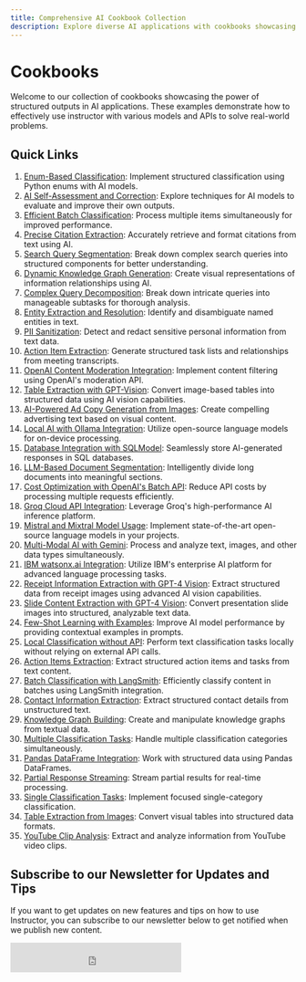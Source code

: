 ```yaml
---
title: Comprehensive AI Cookbook Collection
description: Explore diverse AI applications with cookbooks showcasing structured techniques for improved performance and efficiency.
---
```


# Cookbooks

Welcome to our collection of cookbooks showcasing the power of structured outputs in AI applications. These examples demonstrate how to effectively use instructor with various models and APIs to solve real-world problems.

## Quick Links

1. [Enum-Based Classification](classification.md): Implement structured classification using Python enums with AI models.
2. [AI Self-Assessment and Correction](self_critique.md): Explore techniques for AI models to evaluate and improve their own outputs.
3. [Efficient Batch Classification](bulk_classification.md): Process multiple items simultaneously for improved performance.
4. [Precise Citation Extraction](exact_citations.md): Accurately retrieve and format citations from text using AI.
5. [Search Query Segmentation](search.md): Break down complex search queries into structured components for better understanding.
6. [Dynamic Knowledge Graph Generation](knowledge_graph.md): Create visual representations of information relationships using AI.
7. [Complex Query Decomposition](planning-tasks.md): Break down intricate queries into manageable subtasks for thorough analysis.
8. [Entity Extraction and Resolution](entity_resolution.md): Identify and disambiguate named entities in text.
9. [PII Sanitization](pii.md): Detect and redact sensitive personal information from text data.
10. [Action Item Extraction](planning-tasks.md): Generate structured task lists and relationships from meeting transcripts.
11. [OpenAI Content Moderation Integration](moderation.md): Implement content filtering using OpenAI's moderation API.
12. [Table Extraction with GPT-Vision](extracting_tables.md): Convert image-based tables into structured data using AI vision capabilities.
13. [AI-Powered Ad Copy Generation from Images](image_to_ad_copy.md): Create compelling advertising text based on visual content.
14. [Local AI with Ollama Integration](ollama.md): Utilize open-source language models for on-device processing.
15. [Database Integration with SQLModel](sqlmodel.md): Seamlessly store AI-generated responses in SQL databases.
16. [LLM-Based Document Segmentation](document_segmentation.md): Intelligently divide long documents into meaningful sections.
17. [Cost Optimization with OpenAI's Batch API](batch_job_oai.md): Reduce API costs by processing multiple requests efficiently.
18. [Groq Cloud API Integration](groq.md): Leverage Groq's high-performance AI inference platform.
19. [Mistral and Mixtral Model Usage](mistral.md): Implement state-of-the-art open-source language models in your projects.
20. [Multi-Modal AI with Gemini](multi_modal_gemini.md): Process and analyze text, images, and other data types simultaneously.
21. [IBM watsonx.ai Integration](watsonx.md): Utilize IBM's enterprise AI platform for advanced language processing tasks.
22. [Receipt Information Extraction with GPT-4 Vision](extracting_receipts.md): Extract structured data from receipt images using advanced AI vision capabilities.
23. [Slide Content Extraction with GPT-4 Vision](extract_slides.md): Convert presentation slide images into structured, analyzable text data.
24. [Few-Shot Learning with Examples](examples.md): Improve AI model performance by providing contextual examples in prompts.
25. [Local Classification without API](local_classification.md): Perform text classification tasks locally without relying on external API calls.
26. [Action Items Extraction](action_items.md): Extract structured action items and tasks from text content.
27. [Batch Classification with LangSmith](batch_classification_langsmith.md): Efficiently classify content in batches using LangSmith integration.
28. [Contact Information Extraction](extract_contact_info.md): Extract structured contact details from unstructured text.
29. [Knowledge Graph Building](building_knowledge_graph.md): Create and manipulate knowledge graphs from textual data.
30. [Multiple Classification Tasks](multiple_classification.md): Handle multiple classification categories simultaneously.
31. [Pandas DataFrame Integration](pandas_df.md): Work with structured data using Pandas DataFrames.
32. [Partial Response Streaming](partial_streaming.md): Stream partial results for real-time processing.
33. [Single Classification Tasks](single_classification.md): Implement focused single-category classification.
34. [Table Extraction from Images](tables_from_vision.md): Convert visual tables into structured data formats.
35. [YouTube Clip Analysis](youtube_clips.md): Extract and analyze information from YouTube video clips.

## Subscribe to our Newsletter for Updates and Tips

If you want to get updates on new features and tips on how to use Instructor, you can subscribe to our newsletter below to get notified when we publish new content.

<iframe src="https://embeds.beehiiv.com/2faf420d-8480-4b6e-8d6f-9c5a105f917a?slim=true" data-test-id="beehiiv-embed" height="52" frameborder="0" scrolling="no" style="margin: 0; border-radius: 0px !important; background-color: transparent;"></iframe>
